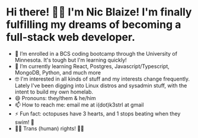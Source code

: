 # Hi there! 👋🏻 I'm Nic Blaize! I'm finally fulfilling my dreams of becoming a full-stack web developer.

- 🔭 I’m  enrolled in a BCS coding bootcamp through the University of Minnesota. It's tough but I'm learning quickly!
- 🌱 I’m currently learning React, Postgres, Javascript/Typescript, MongoDB, Python, and much more
- 🤓 I'm interested in all kinds of stuff and my interests change frequently. Lately I've been digging into Linux distros and sysadmin stuff, with the intent to build my own homelab.
- 😄 Pronouns: they/them & he/him
- 📫 How to reach me: email me at i(dot)k3strl at gmail
- ⚡ Fun fact: octopuses have 3 hearts, and 1 stops beating when they swim! 🐙
- 🏳️‍⚧️ Trans (human) rights! 💪🏻

